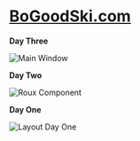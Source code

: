 
# [BoGoodSki.com](http://bogoodski.com "BoGoodSki.com")



**Day Three**


![Main Window](https://media.giphy.com/media/5hd957SElM6qRMYrUC/giphy.gif  "Resume Component Soon")


**Day Two** 


![Roux Component](https://media.giphy.com/media/t5YniwfzGllDAiFuL4/giphy.gif "Roux Component")



**Day One**

![Layout Day One](https://media.giphy.com/media/1fgkWNXzRELdUOW6oG/giphy.gif "Layout - Day One")
